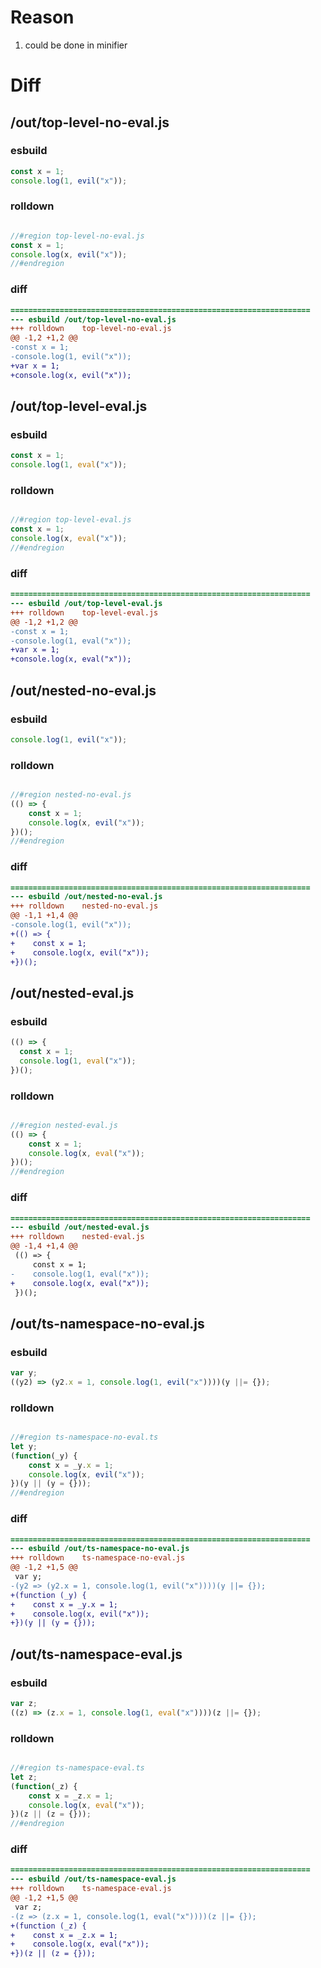 # Reason
1. could be done in minifier
# Diff
## /out/top-level-no-eval.js
### esbuild
```js
const x = 1;
console.log(1, evil("x"));
```
### rolldown
```js

//#region top-level-no-eval.js
const x = 1;
console.log(x, evil("x"));
//#endregion

```
### diff
```diff
===================================================================
--- esbuild	/out/top-level-no-eval.js
+++ rolldown	top-level-no-eval.js
@@ -1,2 +1,2 @@
-const x = 1;
-console.log(1, evil("x"));
+var x = 1;
+console.log(x, evil("x"));

```
## /out/top-level-eval.js
### esbuild
```js
const x = 1;
console.log(1, eval("x"));
```
### rolldown
```js

//#region top-level-eval.js
const x = 1;
console.log(x, eval("x"));
//#endregion

```
### diff
```diff
===================================================================
--- esbuild	/out/top-level-eval.js
+++ rolldown	top-level-eval.js
@@ -1,2 +1,2 @@
-const x = 1;
-console.log(1, eval("x"));
+var x = 1;
+console.log(x, eval("x"));

```
## /out/nested-no-eval.js
### esbuild
```js
console.log(1, evil("x"));
```
### rolldown
```js

//#region nested-no-eval.js
(() => {
	const x = 1;
	console.log(x, evil("x"));
})();
//#endregion

```
### diff
```diff
===================================================================
--- esbuild	/out/nested-no-eval.js
+++ rolldown	nested-no-eval.js
@@ -1,1 +1,4 @@
-console.log(1, evil("x"));
+(() => {
+    const x = 1;
+    console.log(x, evil("x"));
+})();

```
## /out/nested-eval.js
### esbuild
```js
(() => {
  const x = 1;
  console.log(1, eval("x"));
})();
```
### rolldown
```js

//#region nested-eval.js
(() => {
	const x = 1;
	console.log(x, eval("x"));
})();
//#endregion

```
### diff
```diff
===================================================================
--- esbuild	/out/nested-eval.js
+++ rolldown	nested-eval.js
@@ -1,4 +1,4 @@
 (() => {
     const x = 1;
-    console.log(1, eval("x"));
+    console.log(x, eval("x"));
 })();

```
## /out/ts-namespace-no-eval.js
### esbuild
```js
var y;
((y2) => (y2.x = 1, console.log(1, evil("x"))))(y ||= {});
```
### rolldown
```js

//#region ts-namespace-no-eval.ts
let y;
(function(_y) {
	const x = _y.x = 1;
	console.log(x, evil("x"));
})(y || (y = {}));
//#endregion

```
### diff
```diff
===================================================================
--- esbuild	/out/ts-namespace-no-eval.js
+++ rolldown	ts-namespace-no-eval.js
@@ -1,2 +1,5 @@
 var y;
-(y2 => (y2.x = 1, console.log(1, evil("x"))))(y ||= {});
+(function (_y) {
+    const x = _y.x = 1;
+    console.log(x, evil("x"));
+})(y || (y = {}));

```
## /out/ts-namespace-eval.js
### esbuild
```js
var z;
((z) => (z.x = 1, console.log(1, eval("x"))))(z ||= {});
```
### rolldown
```js

//#region ts-namespace-eval.ts
let z;
(function(_z) {
	const x = _z.x = 1;
	console.log(x, eval("x"));
})(z || (z = {}));
//#endregion

```
### diff
```diff
===================================================================
--- esbuild	/out/ts-namespace-eval.js
+++ rolldown	ts-namespace-eval.js
@@ -1,2 +1,5 @@
 var z;
-(z => (z.x = 1, console.log(1, eval("x"))))(z ||= {});
+(function (_z) {
+    const x = _z.x = 1;
+    console.log(x, eval("x"));
+})(z || (z = {}));

```